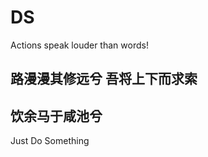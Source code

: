 DS
==
Actions speak louder than words!

路漫漫其修远兮 吾将上下而求索
------------------------------
饮余马于咸池兮
--------------
Just Do Something